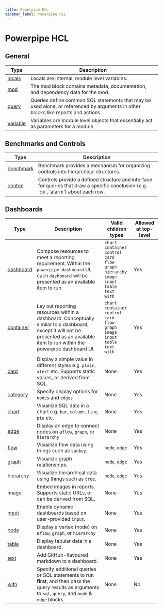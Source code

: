 ```yaml
---
title: Powerpipe HCL
sidebar_label: Powerpipe HCL
---
```


# Powerpipe HCL

## General

| Type | Description
|-|-
| [locals](/docs/powerpipe-hcl/locals) | Locals are internal, module level variables.
| [mod](/docs/powerpipe-hcl/mod)     | The mod block contains metadata, documentation, and dependency data for the mod.
| [query](/docs/powerpipe-hcl/query) | Queries define common SQL statements that may be used alone, or referenced by arguments in other blocks like reports and actions.
| [variable](/docs/powerpipe-hcl/variable) | Variables are module level objects that essentially act as parameters for a module.


## Benchmarks and Controls

| Type | Description
|-|-
| [benchmark](/docs/powerpipe-hcl/benchmark) | Benchmark provides a mechanism for organizing controls into hierarchical structures. 
| [control](/docs/powerpipe-hcl/control) | Controls provide a defined structure and interface for queries that draw a specific conclusion (e.g. 'ok', 'alarm') about each row.


## Dashboards

| Type        | Description                                                                                                                                                           | Valid children types                                                                                               | Allowed at top-level |
| ----------- | ----------------------------------------------------------------------------------------------------------------------------------------------------------------- | ------------------------------------------------------------------------------------------------------------------ | -------------------- |
| [dashboard](/docs/powerpipe-hcl/dashboard) | Compose resources to meet a reporting requirement. Within the `powerpipe dashboard` UI, each `dashboard` will be presented as an available item to run.      | `chart`<br/>`container`<br/>`control`<br/>`card`<br/>`flow`<br/>`graph`<br/>`hierarchy`<br/>`image`<br/>`input`<br/>`table`<br/>`text` <br/>`with` | Yes                  |
| [container](/docs/powerpipe-hcl/container) | Lay out reporting resources within a dashboard. Conceptually similar to a dashboard, except it will not be presented as an available item to run within the powerpipe dashboard UI. | `chart`<br/>`container`<br/>`control`<br/>`card`<br/>`flow`<br/>`graph`<br/>`image`<br/>`input`<br/>`table`<br/>`text` <br/>`with` | Yes                  |
| [card](/docs/powerpipe-hcl/card)      | Display a simple value in different styles e.g. `plain`, `alert` etc. Supports static values, or derived from SQL. | None                                                                                                               | Yes                  |
| [category](/docs/powerpipe-hcl/category)      | Specify display options for `nodes` and `edges` | None | Yes                  |
| [chart](/docs/powerpipe-hcl/chart)     | Visualize SQL data in a chart  e.g. `bar`, `column`, `line`, `pie` etc.                                                                                       | None                                                                                                               | Yes                  |
| [edge](/docs/powerpipe-hcl/edge) | Display an edge to connect nodes on a`flow`, `graph`, or `hierarchy` | None| Yes |
| [flow](/docs/powerpipe-hcl/flow) | Visualize flow data using things such as `sankey`. | `node`, `edge` | Yes |
| [graph](/docs/powerpipe-hcl/graph) | Visualize graph relationships.  | `node`, `edge` | Yes |
| [hierarchy](/docs/powerpipe-hcl/hierarchy) | Visualize hierarchical data using things such as `tree`.| `node`, `edge` | Yes |
| [image](/docs/powerpipe-hcl/image)     | Embed images in reports. Supports static URLs, or can be derived from SQL.                                                                           | None                                                                                                               | Yes                  |
| [input](/docs/powerpipe-hcl/input)     | Enable dynamic dashboards based on user-provided `input`.                                                                                                           | None                                                                                                               | Yes                  |
| [node](/docs/powerpipe-hcl/node) | Display a vertex (node) on a`flow`, `graph`, or `hierarchy` | None| Yes |
| [table](/docs/powerpipe-hcl/table)     | Display tabular data in a dashboard.                                                                                                                                    | None                                                                                                               | Yes                  |
| [text](/docs/powerpipe-hcl/text)      | Add GitHub-flavoured markdown to a dashboard.                                                                                                          | None                                                                                                               | Yes                  |
| [with](/docs/powerpipe-hcl/with)      | Specify additional queries or SQL statements to run **first**, and then pass the query results as arguments to `sql`, `query`, and `node` & `edge` blocks.| None | No |
   